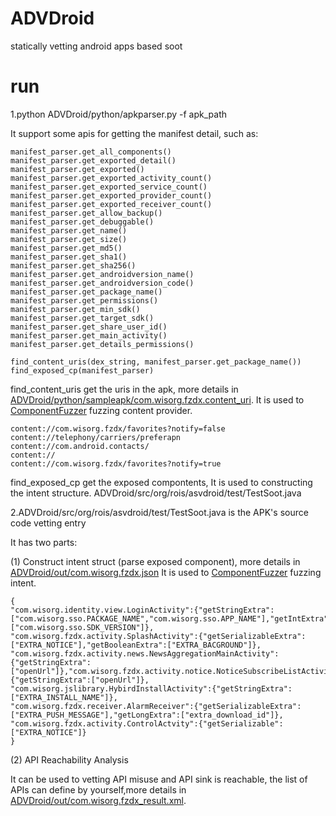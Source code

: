 # ADVDroid
statically vetting android apps based soot
# run
 1.python ADVDroid/python/apkparser.py -f apk_path
  
  It support some apis for getting the manifest detail, such as:

    manifest_parser.get_all_components()
    manifest_parser.get_exported_detail()
    manifest_parser.get_exported()
    manifest_parser.get_exported_activity_count()
    manifest_parser.get_exported_service_count()
    manifest_parser.get_exported_provider_count()
    manifest_parser.get_exported_receiver_count()
    manifest_parser.get_allow_backup()
    manifest_parser.get_debuggable()
    manifest_parser.get_name()
    manifest_parser.get_size()
    manifest_parser.get_md5()
    manifest_parser.get_sha1()
    manifest_parser.get_sha256()
    manifest_parser.get_androidversion_name()
    manifest_parser.get_androidversion_code()
    manifest_parser.get_package_name()
    manifest_parser.get_permissions()
    manifest_parser.get_min_sdk()
    manifest_parser.get_target_sdk()
    manifest_parser.get_share_user_id()
    manifest_parser.get_main_activity()
    manifest_parser.get_details_permissions()

    find_content_uris(dex_string, manifest_parser.get_package_name())
    find_exposed_cp(manifest_parser)
  
  find_content_uris get the uris in the apk, more details in [ADVDroid/python/sampleapk/com.wisorg.fzdx.content_uri](https://github.com/Xbalien/ADVDroid/blob/master/python/sampleapk/com.wisorg.fzdx.content_uri). It is used to [ComponentFuzzer](https://github.com/Xbalien/ComponentFuzzer) fuzzing content provider.

    content://com.wisorg.fzdx/favorites?notify=false
    content://telephony/carriers/preferapn
    content://com.android.contacts/
    content://
    content://com.wisorg.fzdx/favorites?notify=true
  
  find_exposed_cp get the exposed compontents, It is used to constructing the intent structure.  ADVDroid/src/org/rois/asvdroid/test/TestSoot.java 
  
  2.ADVDroid/src/org/rois/asvdroid/test/TestSoot.java is the APK's source code vetting entry
  
  It has two parts:
  
  (1) Construct intent struct (parse exposed component), more details in [ADVDroid/out/com.wisorg.fzdx.json](https://github.com/Xbalien/ADVDroid/blob/master/out/com.wisorg.fzdx.json)
  It is used to [ComponentFuzzer](https://github.com/Xbalien/ComponentFuzzer) fuzzing intent.
    
    {
    "com.wisorg.identity.view.LoginActivity":{"getStringExtra":["com.wisorg.sso.PACKAGE_NAME","com.wisorg.sso.APP_NAME"],"getIntExtra":["com.wisorg.sso.SDK_VERSION"]},
    "com.wisorg.fzdx.activity.SplashActivity":{"getSerializableExtra":["EXTRA_NOTICE"],"getBooleanExtra":["EXTRA_BACGROUND"]},
    "com.wisorg.fzdx.activity.news.NewsAggregationMainActivity":{"getStringExtra":["openUrl"]},"com.wisorg.fzdx.activity.notice.NoticeSubscribeListActivity":{"getStringExtra":["openUrl"]},
    "com.wisorg.jslibrary.HybirdInstallActivity":{"getStringExtra":["EXTRA_INSTALL_NAME"]},
    "com.wisorg.fzdx.receiver.AlarmReceiver":{"getSerializableExtra":["EXTRA_PUSH_MESSAGE"],"getLongExtra":["extra_download_id"]},
    "com.wisorg.fzdx.activity.ControlActvity":{"getSerializable":["EXTRA_NOTICE"]}
    }
  
  (2) API Reachability Analysis
  
  It can be used to vetting API misuse and API sink is reachable, the list of APIs can define by yourself,more details in [ADVDroid/out/com.wisorg.fzdx_result.xml](https://github.com/Xbalien/ADVDroid/blob/master/out/com.wisorg.fzdx_result.xml).  



  
